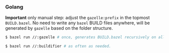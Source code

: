 ### Golang

**Important** only manual step: adjust the `gazelle:prefix` in the topmost `BUILD.bazel`.
No need to write any `bazel` BUILD files anywhere, will be generated by `gazelle` based on the folder structure.

```bash
$ bazel run //:gazelle # once, generates BUILD.bazel recursively on all levels.

$ bazel run //:buildifier # as often as needed.
```
